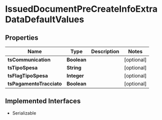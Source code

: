 

# IssuedDocumentPreCreateInfoExtraDataDefaultValues


## Properties

Name | Type | Description | Notes
------------ | ------------- | ------------- | -------------
**tsCommunication** | **Boolean** |  |  [optional]
**tsTipoSpesa** | **String** |  |  [optional]
**tsFlagTipoSpesa** | **Integer** |  |  [optional]
**tsPagamentoTracciato** | **Boolean** |  |  [optional]


## Implemented Interfaces

* Serializable


